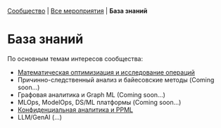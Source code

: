[Сообщество](../README.RU.md) | [Все мероприятия](/Events.RU.md) | **База знаний**  

# База знаний

По основным темам интересов сообщества:
* [Математическая оптимизиация и исследование операций](/KB/OR.RU.md)
* Причинно-следственный анализ и байесовские методы (Coming soon...)
* Графовая аналитика и Graph ML (Coming soon...)
* MLOps, ModelOps, DS/ML платформы (Coming soon...)
* [Конфиденциальная аналитика и PPML](/KB/PPML.RU.md)
* LLM/GenAI (...)